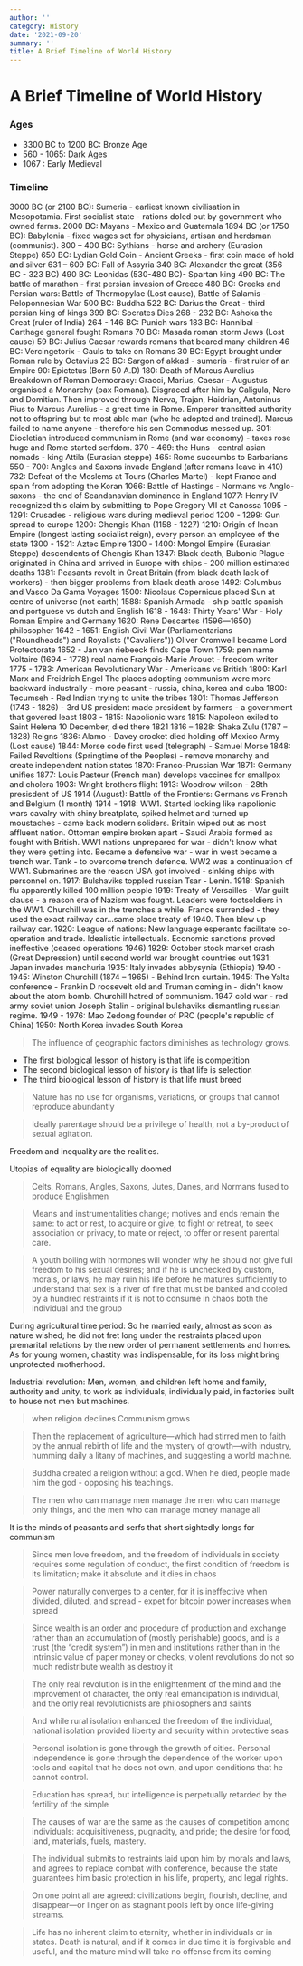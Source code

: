 ```yaml
---
author: ''
category: History
date: '2021-09-20'
summary: ''
title: A Brief Timeline of World History
---
```


# A Brief Timeline of World History

### Ages

* 3300 BC to 1200 BC: Bronze Age
* 560 - 1065: Dark Ages
* 1067 : Early Medieval

### Timeline

3000 BC (or 2100 BC): Sumeria - earliest known civilisation in Mesopotamia. First socialist state - rations doled out by government who owned farms.
2000 BC: Mayans - Mexico and Guatemala
1894 BC (or 1750 BC): Babylonia - fixed wages set for physicians, artisan and herdsman (communist).
800 – 400 BC: Sythians - horse and archery (Eurasion Steppe)
650 BC: Lydian Gold Coin - Ancient Greeks - first coin made of hold and silver
631 – 609 BC: Fall of Assyria
340 BC: Alexander the great (356 BC - 323 BC)
490 BC: Leonidas (530-480 BC)- Spartan king
490 BC: The battle of marathon - first persian invasion of Greece
480 BC: Greeks and Persian wars: Battle of Thermopylae (Lost cause), Battle of Salamis - Peloponnesian War 
500 BC: Buddha
522 BC: Darius the Great - third persian king of kings
399 BC: Socrates Dies
268 - 232 BC: Ashoka the Great (ruler of India)
264 - 146 BC: Punich wars
183 BC: Hannibal - Carthage general fought Romans
70 BC: Masada roman storm Jews (Lost cause)
59 BC: Julius Caesar rewards romans that beared many children
46 BC: Vercingetorix - Gauls to take on Romans
30 BC: Egypt brought under Roman rule by Octavius
23 BC: Sargon of akkad - sumeria - first ruler of an Empire
90: Epictetus (Born 50 A.D)
180: Death of Marcus Aurelius - Breakdown of Roman Democracy: Gracci, Marius, Caesar - Augustus organised a Monarchy (pax Romana). Disgraced after him by Caligula, Nero and Domitian. Then improved through Nerva, Trajan, Haidrian, Antoninus Pius to Marcus Aurelius - a great time in Rome. Emperor transitted authority not to offspring but to most able man (who he adopted and trained). Marcus failed to name anyone - therefore his son Commodus messed up.
301: Diocletian introduced communism in Rome (and war economy) - taxes rose huge and Rome started serfdom.
370 - 469: the Huns - central asian nomads - king Attila (Eurasian steppe)
465: Rome succumbs to Barbarians
550 - 700: Angles and Saxons invade England (after romans leave in 410)
732: Defeat of the Moslems at Tours (Charles Martel) - kept France and spain from adopting the Koran
1066: Battle of Hastings - Normans vs Anglo-saxons - the end of Scandanavian dominance in England
1077: Henry IV recognized this claim by submitting to Pope Gregory VII at Canossa
1095 - 1291: Crusades - religious wars during medieval period
1200 - 1299: Gun spread to europe
1200: Ghengis Khan (1158 - 1227)
1210: Origin of Incan Empire (longest lasting socialist reign), every person an employee of the state
1300 - 1521: Aztec Empire
1300 - 1400: Mongol Empire (Eurasian Steppe) descendents of Ghengis Khan
1347: Black death, Bubonic Plague - originated in China and arrived in Europe with ships - 200 million estimated deaths
1381: Peasants revolt in Great Britain (from black death lack of workers) - then bigger problems from black death arose
1492: Columbus and Vasco Da Gama Voyages
1500: Nicolaus Copernicus placed Sun at centre of universe (not earth)
1588: Spanish Armada - ship battle spanish and portguese vs dutch and English
1618 - 1648: Thirty Years' War - Holy Roman Empire and Germany
1620: Rene Descartes (1596—1650) philosopher
1642 - 1651: English Civil War (Parliamentarians ("Roundheads") and Royalists ("Cavaliers")) Oliver Cromwell became Lord Protectorate
1652 - Jan van riebeeck finds Cape Town
1759: pen name Voltaire (1694 - 1778) real name François-Marie Arouet - freedom writer
1775 - 1783: American Revolutionary War - Americans vs British
1800: Karl Marx and Freidrich Engel
The places adopting communism were more backward industrally - more peasant - russia, china, korea and cuba
1800: Tecumseh - Red Indian trying to unite the tribes
1801: Thomas Jefferson (1743 - 1826) - 3rd US president made president by farmers - a government that govered least
1803 - 1815: Napolionic wars 
1815: Napoleon exiled to Saint Helena 10 December, died there 1821
1816 – 1828: Shaka Zulu (1787 – 1828) Reigns
1836: Alamo - Davey crocket died holding off Mexico Army (Lost cause)
1844: Morse code first used (telegraph) - Samuel Morse
1848: Failed Revoltions (Springtime of the Peoples) - remove monarchy and create independent nation states
1870: Franco-Prussian War
1871: Germany unifies
1877: Louis Pasteur (French man) develops vaccines for smallpox and cholera
1903: Wright brothers flight
1913: Woodrow wilson - 28th presisdent of US
1914 (August): Battle of the Frontiers: Germans vs French and Belgium (1 month)
1914 - 1918: WW1. Started looking like napolionic wars cavalry with shiny breatplate, spiked helmet and turned up moustaches - came back modern soliders. Britain wiped out as most affluent nation. Ottoman empire broken apart - Saudi Arabia formed as fought with British.
WW1 nations unprepared for war - didn't know what they were getting into. 
Became a defensive war - war in west became a trench war.
Tank - to overcome trench defence.
WW2 was a continuation of WW1.
Submarines are the reason USA got involved - sinking ships with personnel on.
1917: Bulshaviks toppled russian Tsar - Lenin.
1918: Spanish flu apparently killed 100 million people
1919: Treaty of Versailles - War guilt clause - a reason era of Nazism was fought. Leaders were footsoldiers in the WW1. Churchill was in the trenches a while. France surrended - they used the exact railway car...same place treaty of 1940. Then blew up railway car.
1920: League of nations: New language esperanto facilitate co-operation and trade. Idealistic intellectuals.
Economic sanctions proved ineffective (ceased operations 1946)
1929: October stock market crash (Great Depression) until second world war brought countries out
1931: Japan invades manchuria
1935: Italy invades abbysynia (Ethiopia)
1940 - 1945: Winston Churchill (1874 – 1965) - Behind Iron curtain.
1945: The Yalta conference - Frankin D roosevelt old and Truman coming in - didn't know about the atom bomb.
Churchill hatred of communism.
1947 cold war - red army soviet union Joseph Stalin - original bulshaviks dismantling russian regime.
1949 - 1976: Mao Zedong founder of PRC (people's republic of China)
1950: North Korea invades South Korea


> The influence of geographic factors diminishes as technology grows.

* The first biological lesson of history is that life is competition
* The second biological lesson of history is that life is selection
* The third biological lesson of history is that life must breed

> Nature has no use for organisms, variations, or groups that cannot reproduce abundantly

> Ideally parentage should be a privilege of health, not a by-product of sexual agitation.

Freedom and inequality are the realities.

Utopias of equality are biologically doomed

> Celts, Romans, Angles, Saxons, Jutes, Danes, and Normans fused to produce Englishmen

> Means and instrumentalities change; motives and ends remain the same: to act or rest, to acquire or give, to fight or retreat, to seek association or privacy, to mate or reject, to offer or resent parental care.

> A youth boiling with hormones will wonder why he should not give full freedom to his sexual desires; and if he is unchecked by custom, morals, or laws, he may ruin his life before he matures sufficiently to understand that sex is a river of fire that must be banked and cooled by a hundred restraints if it is not to consume in chaos both the individual and the group

During agricultural time period: So he married early, almost as soon as nature wished; he did not fret long under the restraints placed upon premarital relations by the new order of permanent settlements and homes. As for young women, chastity was indispensable, for its loss might bring unprotected motherhood.

Industrial revolution: Men, women, and children left home and family, authority and unity, to work as individuals, individually paid, in factories built to house not men but machines.

> when religion declines Communism grows

> Then the replacement of agriculture—which had stirred men to faith by the annual rebirth of life and the mystery of growth—with industry, humming daily a litany of machines, and suggesting a world machine.

> Buddha created a religion without a god. When he died, people made him the god - opposing his teachings.

> The men who can manage men manage the men who can manage only things, and the men who can manage money manage all

It is the minds of peasants and serfs that short sightedly longs for communism

> Since men love freedom, and the freedom of individuals in society requires some regulation of conduct, the first condition of freedom is its limitation; make it absolute and it dies in chaos

> Power naturally converges to a center, for it is ineffective when divided, diluted, and spread - expet for bitcoin power increases when spread

> Since wealth is an order and procedure of production and exchange rather than an accumulation of (mostly perishable) goods, and is a trust (the “credit system”) in men and institutions rather than in the intrinsic value of paper money or checks, violent revolutions do not so much redistribute wealth as destroy it

> The only real revolution is in the enlightenment of the mind and the improvement of character, the only real emancipation is individual, and the only real revolutionists are philosophers and saints

> And while rural isolation enhanced the freedom of the individual, national isolation provided liberty and security within protective seas

> Personal isolation is gone through the growth of cities. Personal independence is gone through the dependence of the worker upon tools and capital that he does not own, and upon conditions that he cannot control.

> Education has spread, but intelligence is perpetually retarded by the fertility of the simple

> The causes of war are the same as the causes of competition among individuals: acquisitiveness, pugnacity, and pride; the desire for food, land, materials, fuels, mastery.

> The individual submits to restraints laid upon him by morals and laws, and agrees to replace combat with conference, because the state guarantees him basic protection in his life, property, and legal rights.

> On one point all are agreed: civilizations begin, flourish, decline, and disappear—or linger on as stagnant pools left by once life-giving streams.

> Life has no inherent claim to eternity, whether in individuals or in states. Death is natural, and if it comes in due time it is forgivable and useful, and the mature mind will take no offense from its coming

